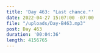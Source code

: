 ```yaml
---
title: 'Day 463: "Last chance."'
date: 2022-04-27 15:07:00 -07:00
file: "/uploads/Day-B463.mp3"
post: Day 463
duration: '00:04:36'
length: 4156765
---
```


